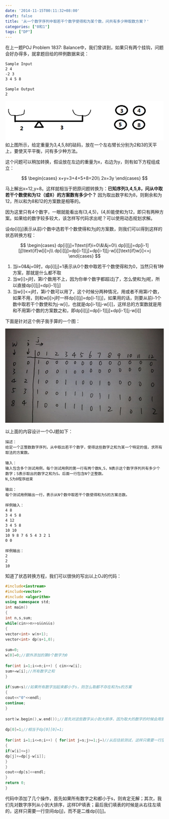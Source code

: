 ```yaml
---
date: '2014-11-15T00:11:32+08:00'
draft: false
title: '从一个数字序列中取若干个数字使得和为某个数，问共有多少种取数方案？'
categories: ["0和1"]
tags: ["DP"]
---
```

在上一题POJ Problem 1837: Balance中，我们曾讲到，如果只有两个挂钩，问题会好办得多，就拿题目给的样例数据来说：

```
Sample Input
2 4
-2 3
3 4 5 8

Sample Output
2
```
![number-balance.png](number-balance.png)
如上图所示，给定重量为3,4,5,8的砝码，放在一个左右臂长分别为2和3的天平上，要使天平平衡，问有多少种方法。

这个问题可以稍加转换，假设放在左边的重量为x，右边为y，则有如下方程组成立：

$$
\begin{cases}
x+y=3+4+5+8=20\\
2x=3y
\end{cases}
$$


马上解出x=12,y=8。这样就相当于把原问题转换为：**已知序列3,4,5,8，问从中取若干个数使和为12（或8）的方案数有多少个？** 因为取出数字和为8，则剩余和为12，所以和为8和12的方案数是相等的。

因为这里只有4个数字，一眼就能看出有(3,4,5)，(4,8)能使和为12，即只有两种方案。如果给的数字较多较大，该怎样写代码求出呢？可以使用动态规划求解。

设dp[i][j]表示从前i个数中选若干个数使得和为j的方案数，则我们可以得到这样的状态转换方程：

$$
\begin{cases}
dp[i][j]=1\text{if}i=0\&\&j=0\\
dp[i][j]=dp[i-1][j]\text{if}w[i]>j\\
dp[i][j]=dp[i-1][j]+dp[i-1][j-w[i]]\text{if}w[i]<=j
\end{cases}
$$


1. 当i=0&&j=0时，dp[i][j]=1表示从0个数中取若干个数使得和为0，当然只有1种方案，那就是什么都不取
2. 当w[i]>j时，第i个数用不上，因为你单个数字都超过j了，怎么使和为j呢，所以直接dp[i][j]=dp[i-1][j]
3. 当w[i]<=j时，第i个数可以用了，这个时候分两种情况，用或者不用第i个数，如果不用，则和w[i]>j时一样dp[i][j]=dp[i-1][j]，如果用的话，则要从前i-1个数中取若干个数使和为j-w[i]，也就是dp[i-1][j-w[i]]，这样总的方案数就是用和不用第i个数的方案数之和，即dp[i][j]=dp[i-1][j]+dp[i-1][j-w[i]]

下面是针对这个例子我手算的一个图：

![20141115_170507.jpg](20141115_170507.jpg)

以上面的内容设计一个OJ题如下：

```
描述：
给定一个正整数数字序列，从中取出若干个数字，使得这些数字之和为某一个特定的值，求所有取法的方案数。

输入：
输入包含多个测试用例，每个测试用例的第一行有两个数N,S，N表示这个数字序列共有多少个数字；S表示取出的数字之和为S。后面一行包含N个正整数。
N,S为0程序结束

输出：
每个测试用例输出一行，表示从N个数中取若干个数使得和为S的方案总数。

样例输入：
4 8
3 4 5 8
4 12
3 4 5 8
10 10
10 9 8 7 6 5 4 3 2 1
0 0

样例输出：
2
2
10
```

知道了状态转换方程，我们可以很快的写出以上OJ的代码：

```cpp
#include<iostream>
#include<vector>
#include <algorithm>
using namespace std;
int main()
{
int n,s,sum;
while(cin>>n>>s&&n&&s)
{
vector<int> w(n+1);
vector<int> dp(s+1,0);

sum=0;
w[0]=0;//额外添加的第0个数字为0

for(int i=1;i<=n;i++) { cin>>w[i];
sum+=w[i];//所有数字之和
}

if(sum<s)//如果所有数字加起来都小于s，则怎么取都不存在和为s的方案
{
cout<<"0"<<endl;
continue;
}

sort(w.begin(),w.end());//首先对这些数字从小到大排序，因为取大的数字的时候会用到取小的数字的结果

dp[0]=1;//相当于dp[0][0]=1;

for(int i=1;i<=n;i++) { for(int j=s;j>=1;j–)//从后往前测试，这样只需要一行空间
{
if(w[i]<=j)
dp[j]+=dp[j-w[i]];
}
}
cout<<dp[s]<<endl;
}
return 0;
}
```

代码中添加了几个操作，首先如果所有数字之和都小于s，则肯定无解；其次，我们先对数字序列从小到大排序，这样DP填表；最后我们填表的时候是从右往左填的，这样只需要一行空间dp[j]，而不是二维dp[i][j]。
